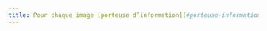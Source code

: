 ```yaml
---
title: Pour chaque image [porteuse d’information](#porteuse-information) ayant une [alternative textuelle](#alternative-textuelle-image), cette alternative est-elle pertinente (hors cas particuliers) ?
---
```


